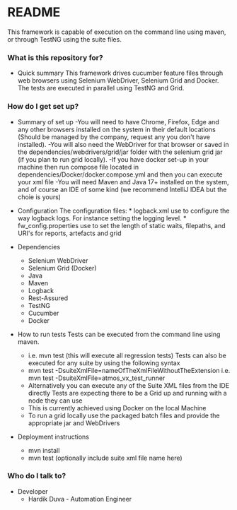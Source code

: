 # README #

This framework is capable of execution on the command line using maven, or through TestNG using the suite files.

### What is this repository for? ###

* Quick summary
	This framework drives cucumber feature files through web browsers using Selenium WebDriver, Selenium Grid and Docker. The tests are executed in parallel using TestNG and Grid.

### How do I get set up? ###

* Summary of set up
	-You will need to have Chrome, Firefox, Edge and any other browsers installed on the system in their default locations (Should be managed by the company, request any you don't have installed). 
	-You will also need the WebDriver for that browser or saved in the dependencies/webdrivers/grid/jar folder with the selenium grid jar (if you plan to run grid locally).
	-If you have docker set-up in your machine then run compose file located in dependencies/Docker/docker.compose.yml and then you can execute your xml file
	-You will need Maven and Java 17+ installed on the system, and of course an IDE of some kind (we recommend IntelliJ IDEA but the choie is yours)
* Configuration
	The configuration files: 
		* logback.xml
			use to configure the way logback logs. For instance setting the logging level.
		* fw_config.properties
			use to set the length of static waits, filepaths, and URI's for reports, artefacts and grid
* Dependencies
	* Selenium WebDriver
	* Selenium Grid (Docker)
	* Java
	* Maven
	* Logback
	* Rest-Assured
	* TestNG
	* Cucumber
	* Docker
	
* How to run tests
	Tests can be executed from the command line using maven.
	- i.e. mvn test (this will execute all regression tests)
	Tests can also be executed for any suite by using the following syntax
	- mvn test -DsuiteXmlFile=nameOfTheXmlFileWithoutTheExtension
	i.e. mvn test -DsuiteXmlFile=atmos_vx_test_runner
	- Alternatively you can execute any of the Suite XML files from the IDE directly
	Tests are expecting there to be a Grid up and running with a node they can use
	- This is currently achieved using Docker on the local Machine
	- To run a grid locally use the packaged batch files and provide the appropriate jar and WebDrivers
* Deployment instructions
	- mvn install
	- mvn test (optionally include suite xml file name here)

### Who do I talk to? ###

* Developer
	- Hardik Duva - Automation Engineer

